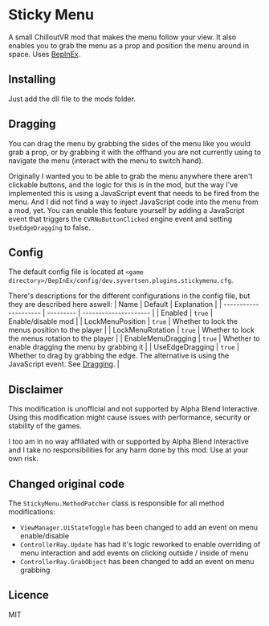 # Sticky Menu

A small ChilloutVR mod that makes the menu follow your view. It also enables you to grab the menu as a prop and position
the menu around in space. Uses [BepInEx](https://github.com/BepInEx/BepInEx ).

## Installing

Just add the dll file to the mods folder.

## Dragging

You can drag the menu by grabbing the sides of the menu like you would grab a prop, or by grabbing it with the offhand
you are not currently using to navigate the menu (interact with the menu to switch hand).

Originally I wanted you to be able to grab the menu anywhere there aren't clickable buttons, and the logic for this is
in the mod, but the way I've implemented this is using a JavaScript event that needs to be fired from the menu. And I
did not find a way to inject JavaScript code into the menu from a mod, yet. You can enable this feature yourself by
adding a JavaScript event that triggers the `CVRNoButtonClicked` engine event and setting `UseEdgeDragging` to false.

## Config

The default config file is located at
`<game directory>/BepInEx/config/dev.syvertsen.plugins.stickymenu.cfg`.

There's descriptions for the different configurations in the config file, but they are described here aswell:
| Name                  | Default   | Explanation           |
| --------------------- | --------- | --------------------- |
| Enabled               | `true`    | Enable/disable mod    |
| LockMenuPosition      | `true`    | Whether to lock the menus position to the player |
| LockMenuRotation      | `true`    | Whether to lock the menus rotation to the player |
| EnableMenuDragging    | `true`    | Whether to enable dragging the menu by grabbing it |
| UseEdgeDragging       | `true`    | Whether to drag by grabbing the edge. The alternative is using the JavaScript event. See [Dragging](##dragging).     |

## Disclaimer

This modification is unofficial and not supported by Alpha Blend Interactive. Using this modification might cause issues
with performance, security or stability of the games.

I too am in no way affiliated with or supported by Alpha Blend Interactive and I take no responsibilities for any harm
done by this mod. Use at your own risk.

## Changed original code

The `StickyMenu.MethodPatcher` class is responsible for all method modifications:

 - `ViewManager.UiStateToggle` has been changed to add an event on menu enable/disable
 - `ControllerRay.Update` has had it's logic reworked to enable overriding of menu interaction and add events on clicking outside / inside of menu
 - `ControllerRay.GrabObject` has been changed to add an event on menu grabbing

## Licence

MIT